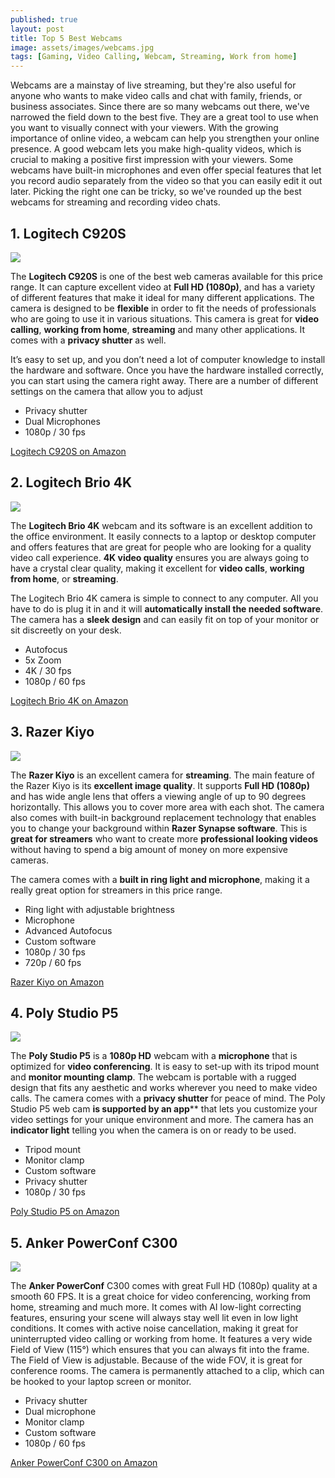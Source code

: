 ```yaml
---
published: true
layout: post
title: Top 5 Best Webcams
image: assets/images/webcams.jpg
tags: [Gaming, Video Calling, Webcam, Streaming, Work from home]
---
```


Webcams are a mainstay of live streaming, but they're also useful for anyone who wants to make video calls and chat with family, friends, or business associates. Since there are so many webcams out there, we've narrowed the field down to the best five. They are a great tool to use when you want to visually connect with your viewers. With the growing importance of online video, a webcam can help you strengthen your online presence. A good webcam lets you make high-quality videos, which is crucial to making a positive first impression with your viewers. Some webcams have built-in microphones and even offer special features that let you record audio separately from the video so that you can easily edit it out later. Picking the right one can be tricky, so we've rounded up the best webcams for streaming and recording video chats.

## 1. Logitech C920S 

<img src="assets/images/logitech-c920s.jpg">

The **Logitech C920S** is one of the best web cameras available for this price range. It can capture excellent video at **Full HD (1080p)**, and has a variety of different features that make it ideal for many different applications. The camera is designed to be **flexible** in order to fit the needs of professionals who are going to use it in various situations. This camera is great for **video calling**, **working from home**, **streaming** and many other applications. It comes with a **privacy shutter** as well.

It’s easy to set up, and you don’t need a lot of computer knowledge to install the hardware and software. Once you have the hardware installed correctly, you can start using the camera right away. There are a number of different settings on the camera that allow you to adjust

- Privacy shutter
- Dual Microphones
- 1080p / 30 fps

[Logitech C920S on Amazon](https://amzn.to/3JFifWo)

## 2. Logitech Brio 4K

<img src="assets/images/logitech-brio-4k.jpg">

The **Logitech Brio 4K** webcam and its software is an excellent addition to the office environment. It easily connects to a laptop or desktop computer and offers features that are great for people who are looking for a quality video call experience. **4K video quality** ensures you are always going to have a crystal clear quality, making it excellent for **video calls**, **working from home**, or **streaming**.

The Logitech Brio 4K camera is simple to connect to any computer. All you have to do is plug it in and it will **automatically install the needed software**. The camera has a **sleek design** and can easily fit on top of your monitor or sit discreetly on your desk.

- Autofocus
- 5x Zoom
- 4K / 30 fps
- 1080p / 60 fps

[Logitech Brio 4K on Amazon](https://amzn.to/3qJGU3B)

## 3. Razer Kiyo

<img src="assets/images/razer-kiyo.jpg">

The **Razer Kiyo** is an excellent camera for **streaming**. The main feature of the Razer Kiyo is its **excellent image quality**. It supports **Full HD (1080p)** and has wide angle lens that offers a viewing angle of up to 90 degrees horizontally. This allows you to cover more area with each shot. The camera also comes with built-in background replacement technology that enables you to change your background within **Razer Synapse software**. This is **great for streamers** who want to create more **professional looking videos** without having to spend a big amount of money on more expensive cameras.

The camera comes with a **built in ring light and microphone**, making it a really great option for streamers in this price range.

- Ring light with adjustable brightness
- Microphone
- Advanced Autofocus
- Custom software
- 1080p / 30 fps
- 720p / 60 fps

[Razer Kiyo on Amazon](https://amzn.to/3zyDrJn)

## 4. Poly Studio P5

<img src="assets/images/poly-studio-p5.jpg">

The **Poly Studio P5** is a **1080p HD** webcam with a **microphone** that is optimized for **video conferencing**. It is easy to set-up with its tripod mount and **monitor mounting clamp**. The webcam is portable with a rugged design that fits any aesthetic and works wherever you need to make video calls. The camera comes with a **privacy shutter** for peace of mind. The Poly Studio P5 web cam **is supported by an app**** that lets you customize your video settings for your unique environment and more. The camera has an **indicator light** telling you when the camera is on or ready to be used.

- Tripod mount
- Monitor clamp
- Custom software
- Privacy shutter
- 1080p / 30 fps

[Poly Studio P5 on Amazon](https://amzn.to/3FP3o9C)

## 5. Anker PowerConf C300

<img src="assets/images/anker-powerconf-c300.jpg">

The **Anker PowerConf** C300 comes with great Full HD (1080p) quality at a smooth 60 FPS. It is a great choice for video conferencing, working from home, streaming and much more. It comes with AI low-light correcting features, ensuring your scene will always stay well lit even in low light conditions. It comes with active noise cancellation, making it great for uninterrupted video calling or working from home. It features a very wide Field of View (115°) which ensures that you can always fit into the frame. The Field of View is adjustable. Because of the wide FOV, it is great for conference rooms. The camera is permanently attached to a clip, which can be hooked to your laptop screen or monitor.

- Privacy shutter
- Dual microphone
- Monitor clamp
- Custom software
- 1080p / 60 fps

[Anker PowerConf C300 on Amazon](https://amzn.to/3sOIJyV)
